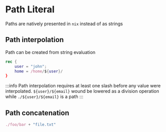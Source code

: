 # Path Literal

Paths are natively presented in `nix` instead of as strings

## Path interpolation

Path can be created from string evaluation

```nix
rec {
    user = "john";
    home = /home/${user}/ 
}
```

:::info
Path interpolation requires at least one slash before any value were interpolated.
`${user}/${email}` wound be lowered as a division operation while `./${user}/${email}` is a path
:::

## Path concatenation

```nix
./foo/bar + "file.txt"
```
